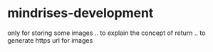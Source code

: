 # mindrises-development

only for storing some images .. to explain the concept of return .. to generate https url for images
